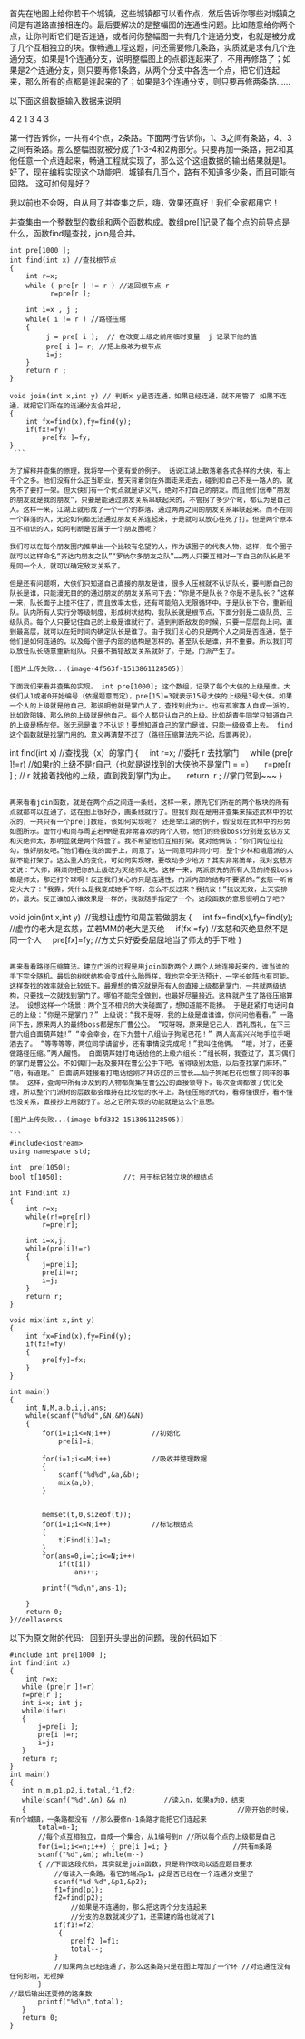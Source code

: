 首先在地图上给你若干个城镇，这些城镇都可以看作点，然后告诉你哪些对城镇之间是有道路直接相连的。最后要解决的是整幅图的连通性问题。比如随意给你两个点，让你判断它们是否连通，或者问你整幅图一共有几个连通分支，也就是被分成了几个互相独立的块。像畅通工程这题，问还需要修几条路，实质就是求有几个连通分支。如果是1个连通分支，说明整幅图上的点都连起来了，不用再修路了；如果是2个连通分支，则只要再修1条路，从两个分支中各选一个点，把它们连起来，那么所有的点都是连起来的了；如果是3个连通分支，则只要再修两条路……

以下面这组数据输入数据来说明

4 2 1 3 4 3

第一行告诉你，一共有4个点，2条路。下面两行告诉你，1、3之间有条路，4、3之间有条路。那么整幅图就被分成了1-3-4和2两部分。只要再加一条路，把2和其他任意一个点连起来，畅通工程就实现了，那么这个这组数据的输出结果就是1。好了，现在编程实现这个功能吧，城镇有几百个，路有不知道多少条，而且可能有回路。 这可如何是好？

我以前也不会呀，自从用了并查集之后，嗨，效果还真好！我们全家都用它！

并查集由一个整数型的数组和两个函数构成。数组pre[]记录了每个点的前导点是什么，函数find是查找，join是合并。

```
int pre[1000 ];
int find(int x) //查找根节点
{ 
    int r=x;
    while ( pre[r ] != r ) //返回根节点 r
          r=pre[r ];
 
    int i=x , j ;
    while( i != r ) //路径压缩
    {
         j = pre[ i ];  // 在改变上级之前用临时变量  j 记录下他的值 
         pre[ i ]= r; //把上级改为根节点
         i=j;
    }
    return r ;
}
 
void join(int x,int y) // 判断x y是否连通，如果已经连通，就不用管了 如果不连通，就把它们所在的连通分支合并起,
{
    int fx=find(x),fy=find(y);
    if(fx!=fy)
        pre[fx ]=fy;
}
 ```

为了解释并查集的原理，我将举一个更有爱的例子。 话说江湖上散落着各式各样的大侠，有上千个之多。他们没有什么正当职业，整天背着剑在外面走来走去，碰到和自己不是一路人的，就免不了要打一架。但大侠们有一个优点就是讲义气，绝对不打自己的朋友。而且他们信奉“朋友的朋友就是我的朋友”，只要是能通过朋友关系串联起来的，不管拐了多少个弯，都认为是自己人。这样一来，江湖上就形成了一个一个的群落，通过两两之间的朋友关系串联起来。而不在同一个群落的人，无论如何都无法通过朋友关系连起来，于是就可以放心往死了打。但是两个原本互不相识的人，如何判断是否属于一个朋友圈呢？

我们可以在每个朋友圈内推举出一个比较有名望的人，作为该圈子的代表人物，这样，每个圈子就可以这样命名“齐达内朋友之队”“罗纳尔多朋友之队”……两人只要互相对一下自己的队长是不是同一个人，就可以确定敌友关系了。

但是还有问题啊，大侠们只知道自己直接的朋友是谁，很多人压根就不认识队长，要判断自己的队长是谁，只能漫无目的的通过朋友的朋友关系问下去：“你是不是队长？你是不是队长？”这样一来，队长面子上挂不住了，而且效率太低，还有可能陷入无限循环中。于是队长下令，重新组队。队内所有人实行分等级制度，形成树状结构，我队长就是根节点，下面分别是二级队员、三级队员。每个人只要记住自己的上级是谁就行了。遇到判断敌友的时候，只要一层层向上问，直到最高层，就可以在短时间内确定队长是谁了。由于我们关心的只是两个人之间是否连通，至于他们是如何连通的，以及每个圈子内部的结构是怎样的，甚至队长是谁，并不重要。所以我们可以放任队长随意重新组队，只要不搞错敌友关系就好了。于是，门派产生了。

[图片上传失败...(image-4f563f-1513861128505)]

下面我们来看并查集的实现。 int pre[1000]; 这个数组，记录了每个大侠的上级是谁。大侠们从1或者0开始编号（依据题意而定），pre[15]=3就表示15号大侠的上级是3号大侠。如果一个人的上级就是他自己，那说明他就是掌门人了，查找到此为止。也有孤家寡人自成一派的，比如欧阳锋，那么他的上级就是他自己。每个人都只认自己的上级。比如胡青牛同学只知道自己的上级是杨左使。张无忌是谁？不认识！要想知道自己的掌门是谁，只能一级级查上去。 find这个函数就是找掌门用的，意义再清楚不过了（路径压缩算法先不论，后面再说）。

```
int find(int x) //查找我（x）的掌门
{
    int r=x; //委托 r 去找掌门
    while (pre[r ]!=r) //如果r的上级不是r自己（也就是说找到的大侠他不是掌门 = =）
    r=pre[r ] ; // r 就接着找他的上级，直到找到掌门为止。
    return  r ;  //掌门驾到~~~
}
```

再来看看join函数，就是在两个点之间连一条线，这样一来，原先它们所在的两个板块的所有点就都可以互通了。这在图上很好办，画条线就行了。但我们现在是用并查集来描述武林中的状况的，一共只有一个pre[]数组，该如何实现呢？ 还是举江湖的例子，假设现在武林中的形势如图所示。虚竹小和尚与周芷若MM是我非常喜欢的两个人物，他们的终极boss分别是玄慈方丈和灭绝师太，那明显就是两个阵营了。我不希望他们互相打架，就对他俩说：“你们两位拉拉勾，做好朋友吧。”他们看在我的面子上，同意了。这一同意可非同小可，整个少林和峨眉派的人就不能打架了。这么重大的变化，可如何实现呀，要改动多少地方？其实非常简单，我对玄慈方丈说：“大师，麻烦你把你的上级改为灭绝师太吧。这样一来，两派原先的所有人员的终极boss都是师太，那还打个球啊！反正我们关心的只是连通性，门派内部的结构不要紧的。”玄慈一听肯定火大了：“我靠，凭什么是我变成她手下呀，怎么不反过来？我抗议！”抗议无效，上天安排的，最大。反正谁加入谁效果是一样的，我就随手指定了一个。这段函数的意思很明白了吧？

```
void join(int x,int y)  //我想让虚竹和周芷若做朋友
{
    int fx=find(x),fy=find(y); //虚竹的老大是玄慈，芷若MM的老大是灭绝
    if(fx!=fy) //玄慈和灭绝显然不是同一个人
      pre[fx]=fy; //方丈只好委委屈屈地当了师太的手下啦
}
```

再来看看路径压缩算法。建立门派的过程是用join函数两个人两个人地连接起来的，谁当谁的手下完全随机。最后的树状结构会变成什么胎唇样，我也完全无法预计，一字长蛇阵也有可能。这样查找的效率就会比较低下。最理想的情况就是所有人的直接上级都是掌门，一共就两级结构，只要找一次就找到掌门了。哪怕不能完全做到，也最好尽量接近。这样就产生了路径压缩算法。 设想这样一个场景：两个互不相识的大侠碰面了，想知道能不能揍。 于是赶紧打电话问自己的上级：“你是不是掌门？” 上级说：“我不是呀，我的上级是谁谁谁，你问问他看看。” 一路问下去，原来两人的最终boss都是东厂曹公公。 “哎呀呀，原来是记己人，西礼西礼，在下三营六组白面葫芦娃!” “幸会幸会，在下九营十八组仙子狗尾巴花！” 两人高高兴兴地手拉手喝酒去了。 “等等等等，两位同学请留步，还有事情没完成呢！”我叫住他俩。 “哦，对了，还要做路径压缩。”两人醒悟。 白面葫芦娃打电话给他的上级六组长：“组长啊，我查过了，其习偶们的掌门是曹公公。不如偶们一起及接拜在曹公公手下吧，省得级别太低，以后查找掌门麻环。” “唔，有道理。” 白面葫芦娃接着打电话给刚才拜访过的三营长……仙子狗尾巴花也做了同样的事情。 这样，查询中所有涉及到的人物都聚集在曹公公的直接领导下。每次查询都做了优化处理，所以整个门派树的层数都会维持在比较低的水平上。路径压缩的代码，看得懂很好，看不懂也没关系，直接抄上用就行了。总之它所实现的功能就是这么个意思。

[图片上传失败...(image-bfd332-1513861128505)]

``` 
#include<iostream>  
using namespace std;  
  
int  pre[1050];  
bool t[1050];               //t 用于标记独立块的根结点  
  
int Find(int x)  
{  
    int r=x;  
    while(r!=pre[r])  
        r=pre[r];  
      
    int i=x,j;  
    while(pre[i]!=r)  
    {  
        j=pre[i];  
        pre[i]=r;  
        i=j;  
    }  
    return r;  
}  
  
void mix(int x,int y)  
{  
    int fx=Find(x),fy=Find(y);  
    if(fx!=fy)  
    {  
        pre[fy]=fx;  
    }  
}   
  
int main()  
{  
    int N,M,a,b,i,j,ans;  
    while(scanf("%d%d",&N,&M)&&N)  
    {  
        for(i=1;i<=N;i++)          //初始化   
            pre[i]=i;  
          
        for(i=1;i<=M;i++)          //吸收并整理数据   
        {  
            scanf("%d%d",&a,&b);  
            mix(a,b);  
        }  
          
          
        memset(t,0,sizeof(t));  
        for(i=1;i<=N;i++)          //标记根结点  
        {  
            t[Find(i)]=1;  
        }  
        for(ans=0,i=1;i<=N;i++)  
            if(t[i])  
                ans++;  
                  
        printf("%d\n",ans-1);  
          
    }  
    return 0;  
}//dellaserss  
```

以下为原文附的代码:
 
回到开头提出的问题，我的代码如下：

```
#include int pre[1000 ];
int find(int x)
{
    int r=x;
   while (pre[r ]!=r)
   r=pre[r ];
   int i=x; int j;
   while(i!=r)
   {
       j=pre[i ];
       pre[i ]=r;
       i=j;
   }
   return r;
}
int main()
{
   int n,m,p1,p2,i,total,f1,f2;
   while(scanf("%d",&n) && n)         //读入n，如果n为0，结束
   {                                                    //刚开始的时候，有n个城镇，一条路都没有 //那么要修n-1条路才能把它们连起来
       total=n-1;
       //每个点互相独立，自成一个集合，从1编号到n //所以每个点的上级都是自己
       for(i=1;i<=n;i++) { pre[i ]=i; }                //共有m条路
       scanf("%d",&m); while(m--)
       { //下面这段代码，其实就是join函数，只是稍作改动以适应题目要求
           //每读入一条路，看它的端点p1，p2是否已经在一个连通分支里了
           scanf("%d %d",&p1,&p2);
           f1=find(p1);
           f2=find(p2);
               //如果是不连通的，那么把这两个分支连起来
               //分支的总数就减少了1，还需建的路也就减了1
           if(f1!=f2)
            {
               pre[f2 ]=f1;
               total--;
           }
           //如果两点已经连通了，那么这条路只是在图上增加了一个环 //对连通性没有任何影响，无视掉
       }
//最后输出还要修的路条数
       printf("%d\n",total);
   }
   return 0;
}
```
 
